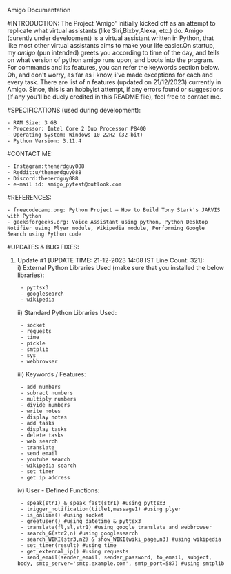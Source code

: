 Amigo Documentation

#INTRODUCTION:
The Project 'Amigo' initially kicked off as an attempt to replicate what virtual assistants (like Siri,Bixby,Alexa, etc.) do. Amigo (curently under development) is a virtual assistant written in Python, that like most other virtual assistants aims to make your life easier.On startup, my *amigo* (pun intended) greets you according to time of the day, and tells on what version of python amigo runs upon, and boots into the program. For commands and its features, you can refer the keywords section below. Oh, and don't worry, as far as i know, i've made exceptions for each and every task. There are list of n features (updated on 21/12/2023) currently in Amigo. Since, this is an hobbyist attempt, if any errors found or suggestions (if any you'll be duely credited in this README file), feel free to contact me.

#SPECIFICATIONS (used during development):

	- RAM Size: 3 GB
	- Processor: Intel Core 2 Duo Processor P8400
	- Operating System: Windows 10 22H2 (32-bit)
	- Python Version: 3.11.4

#CONTACT ME:

	- Instagram:thenerdguy088 
	- Reddit:u/thenerdguy088 
	- Discord:thenerdguy088
	- e-mail id: amigo_pytest@outlook.com
	
#REFERENCES:

	- freecodecamp.org: Python Project – How to Build Tony Stark's JARVIS with Python 
	- geeksforgeeks.org: Voice Assistant using python, Python Desktop Notifier using Plyer module, Wikipedia module, Performing Google Search using Python code

#UPDATES & BUG FIXES:

1. Update #1 [UPDATE TIME: 21-12-2023 14:08 IST Line Count: 321]:	
	i) External Python Libraries Used (make sure that you installed the below libraries):

		- pyttsx3 
		- googlesearch
		- wikipedia

	ii) Standard Python Libraries Used:

		- socket
		- requests
		- time
		- pickle
		- smtplib
		- sys
		- webbrowser

	iii) Keywords / Features:

		- add numbers
		- subract numbers
		- multiply numbers
		- divide numbers
		- write notes
		- display notes
		- add tasks
		- display tasks
		- delete tasks
		- web search
		- translate
		- send email
		- youtube search
		- wikipedia search
		- set timer
		- get ip address

	iv) User - Defined Functions:

		- speak(str1) & speak_fast(str1) #using pyttsx3
		- trigger_notification(title1,message1) #using plyer 
		- is_online() #using socket
		- greetuser() #using datetime & pyttsx3
		- translate(fl,sl,str1) #using google translate and webbrowser
		- search_G(str2,n) #using googlesearch
		- search_WIKI(str3,n2) & show_WIKI(wiki_page,n3) #using wikipedia 
		- set_timer(result) #using time
		- get_external_ip() #using requests
		- send_email(sender_email, sender_password, to_email, subject, body, smtp_server='smtp.example.com', smtp_port=587) #using smtplib
